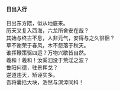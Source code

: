#### 日出入行

日出东方隈，似从地底来。  
历天又复入西海，六龙所舍安在哉？  
其始与终古不息，人非元气，安得与之久徘徊？  
草不谢荣于春风，木不怨落于秋天。  
谁挥鞭策驱四运？万物兴歇皆自然。  
羲和！羲和！汝奚汩没于荒淫之波？  
鲁阳何德，驻景挥戈？  
逆道违天，矫诬实多。  
吾将囊括大块，浩然与溟涬同科！